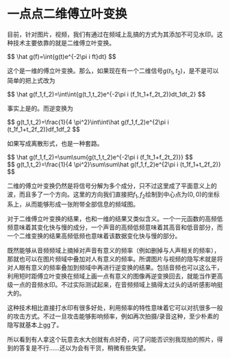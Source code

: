 # 一点点二维傅立叶变换

目前，针对图片，视频，我们有通过在频域上乱搞的方式为其添加不可见水印。这种技术主要依靠的就是二维傅立叶变换。

<div>$$
\hat g(f)=\int{g(t)e^{-2\pi i ft}dt}
$$</div>

这个是一维的傅立叶变换。那么，如果现在有一个二维信号$g(t_1,t_2)$，是不是可以简单的把上式改为

<div>$$
\hat g(f_1,f_2)=\int\int{g(t_1,t_2)e^{-2\pi i (f_1t_1+f_2t_2)}dt_1dt_2}
$$</div>

事实上是的。而逆变换为

<div>$$
g(t_1,t_2)=\frac{1}{4 \pi^2}\int\int\hat g(f_1,f_2)e^{2\pi i (t_1f_1+t_2f_2)}df_1df_2
$$</div>

如果写成离散形式，也是一种套路。

<div>$$
\hat g(f_1,f_2)=\sum\sum{g(t_1,t_2)e^{-2\pi i (f_1t_1+f_2t_2)}}
$$</div>

<div>$$
g(t_1,t_2)=\frac{1}{4 \pi^2}\sum\sum\hat g(f_1,f_2)e^{2\pi i (t_1f_1+t_2f_2)}
$$</div>

二维的傅立叶变换仍然是将信号分解为多个成分，只不过这里成了平面意义上的波，而且多了一个方向。这里的方向我们直接把$f_1,f_2$绘制到中心点为$(0,0)$的坐标系上，从而能够形成一张附带全部信息的频域图。

对于二维傅立叶变换的结果，也和一维的结果又类似含义。一个一元函数的高频低频意味着其变化快与慢的成分，一个声音的高频低频意味着其高音和低音部分，而一个二维变换的结果高频低频也意味着该数据变化快与慢的部分。

既然能够从音频频域上摘掉对声音有意义的频率（例如删掉与人声相关的频率），那就也可以在图片频域中叠加对人有意义的频率。所谓图片与视频的隐写术就是将对人眼有意义的频率叠加到频域中再进行逆变换的结果。包括音频也可以这么干，利用短时距傅立叶变换在频域上画一点有意义的图像再逆变换回去，就能当作更高级一点的音频水印。不过实际测试起来，在音频频域上搞得太过头的话听感影响挺大的。

这种技术相比直接打水印有很多好处，利用频率的特性意味着它可以对抗很多一般的攻击方式。不过一旦攻击能够影响频率，例如再次拍摄/录音这种，至少朴素的隐写就基本上gg了。

所以看到有人拿这个玩意去水大创就有点好奇，问了问能否识别我现拍的照片，得到的答复是不行……还以为会有干货，稍微有些失望。
